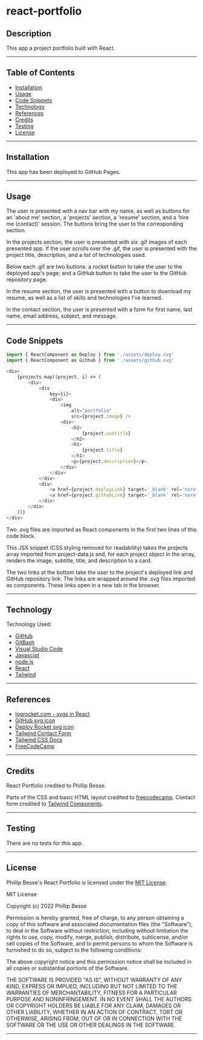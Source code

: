 # react-portfolio

## Description

This app a project portfolio built with React.

---

## Table of Contents

* [Installation](#installation)
* [Usage](#usage)
* [Code Snippets](#code-snippets)
* [Technology](#technology)
* [References](#references)
* [Credits](#credits)
* [Testing](#testing)
* [License](#license)

---

## Installation

This app has been deployed to GitHub Pages.

---

## Usage

The user is presented with a nav bar with my name, as well as buttons for an 'about me' section, a 'projects' section, a 'resume' section, and a 'hire me (contact)' session. The buttons bring the user to the corresponding section.

In the projects section, the user is presented with six .gif images of each presented app. If the user scrolls over the .gif, the user is presented with the project title, description, and a list of technologies used.

Below each .gif are two buttons: a rocket button to take the user to the deployed app's page; and a GitHub button to take the user to the GitHub repository page.

In the resume section, the user is presented with a button to download my resume, as well as a list of skills and technologies I've learned.

In the contact section, the user is presented with a form for first name, last name, email address, subject, and message.

---

## Code Snippets

```javascript
import { ReactComponent as Deploy } from './assets/deploy.svg'
import { ReactComponent as Github } from './assets/github.svg'

<div>
    {projects.map((project, i) => (
        <div>
            <div
                key={i}>
                <div>
                    <img
                        alt="portfolio"
                        src={project.image} />
                    <div>
                        <h2>
                            {project.subtitle}
                        </h2>
                        <h1>
                            {project.title}
                        </h1>
                        <p>{project.description}</p>
                    </div>
                </div>
            </div>
            <div>
                <a href={project.deployLink} target='_blank' rel='noreferrer noopener'><Deploy /></a>
                <a href={project.githubLink} target='_blank' rel='noreferrer noopener'><Github /></a>
            </div>
        </div>
    ))}
</div>
```
Two .svg files are imported as React components in the first two lines of this code block.

This JSX snippet (CSS styling removed for readability) takes the projects array imported from project-data.js and, for each project object in the array, renders the image, subtitle, title, and description to a card.

The two links at the bottom take the user to the project's deployed link and GitHub repository link. The links are wrapped around the .svg files imported as components. These links open in a new tab in the browser.

---

## Technology

Technology Used:
* [GitHub](https://github.com/)
* [GitBash](https://gitforwindows.org/)
* [Visual Studio Code](https://code.visualstudio.com/)
* [Javascipt](https://www.javascript.com/)
* [node.js](https://nodejs.org/en/)
* [React](https://reactjs.org/)
* [Tailwind](https://tailwindcss.com/)

---

## References
* [logrocket.com - svgs in React](https://blog.logrocket.com/how-to-use-svgs-in-react/)
* [GitHub svg icon](https://iconmonstr.com/github-5-svg/)
* [Deploy Rocket svg icon](https://thenounproject.com/icon/deploy-2715487/)
* [Tailwind Contact Form](https://tailwindcomponents.com/component/basic-contact-form)
* [Tailwind CSS Docs](https://tailwindcss.com/docs/installation)
* [FreeCodeCamp](https://www.freecodecamp.org/news/build-portfolio-website-react/)


---

## Credits

React Portfolio credited to Phillip Besse.

Parts of the CSS and basic HTML layout credited to [freecodecamp](https://www.freecodecamp.org/news/build-portfolio-website-react/). Contact form credited to [Tailwind Components](https://tailwindcomponents.com/component/basic-contact-form).

---

## Testing

There are no tests for this app.

---

## License

Phillip Besse's React Portfolio is licensed under the [MIT License](https://choosealicense.com/licenses/mit/).

MIT License

Copyright (c) 2022 Phillip Besse

Permission is hereby granted, free of charge, to any person obtaining a copy
of this software and associated documentation files (the "Software"), to deal
in the Software without restriction, including without limitation the rights
to use, copy, modify, merge, publish, distribute, sublicense, and/or sell
copies of the Software, and to permit persons to whom the Software is
furnished to do so, subject to the following conditions:

The above copyright notice and this permission notice shall be included in all
copies or substantial portions of the Software.

THE SOFTWARE IS PROVIDED "AS IS", WITHOUT WARRANTY OF ANY KIND, EXPRESS OR
IMPLIED, INCLUDING BUT NOT LIMITED TO THE WARRANTIES OF MERCHANTABILITY,
FITNESS FOR A PARTICULAR PURPOSE AND NONINFRINGEMENT. IN NO EVENT SHALL THE
AUTHORS OR COPYRIGHT HOLDERS BE LIABLE FOR ANY CLAIM, DAMAGES OR OTHER
LIABILITY, WHETHER IN AN ACTION OF CONTRACT, TORT OR OTHERWISE, ARISING FROM,
OUT OF OR IN CONNECTION WITH THE SOFTWARE OR THE USE OR OTHER DEALINGS IN THE
SOFTWARE.

---